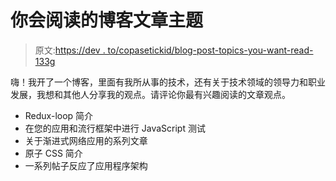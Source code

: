 # 你会阅读的博客文章主题

> 原文:[https://dev . to/copasetickid/blog-post-topics-you-want-read-133g](https://dev.to/copasetickid/blog-post-topics-you-would-read-133g)

嗨！我开了一个博客，里面有我所从事的技术，还有关于技术领域的领导力和职业发展，我想和其他人分享我的观点。请评论你最有兴趣阅读的文章观点。

*   Redux-loop 简介
*   在您的应用和流行框架中进行 JavaScript 测试
*   关于渐进式网络应用的系列文章
*   原子 CSS 简介
*   一系列帖子反应了应用程序架构